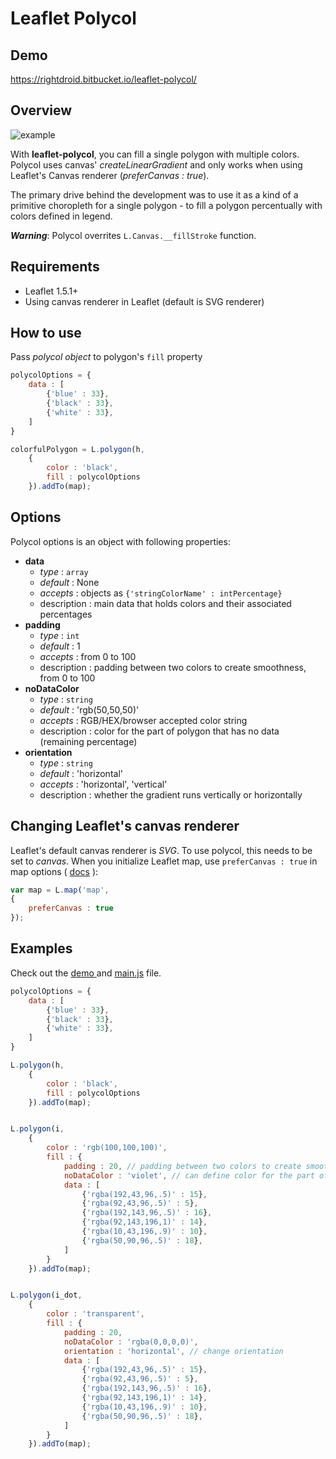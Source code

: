 
# Leaflet Polycol

## Demo
https://rightdroid.bitbucket.io/leaflet-polycol/

## Overview

![example](https://i.imgur.com/wkxGLgw.png)

With **leaflet-polycol**, you can fill a single polygon with multiple colors. Polycol uses canvas' *createLinearGradient* and only works when using Leaflet's Canvas renderer (*preferCanvas : true*).

The primary drive behind the development was to use it as a kind of a primitive choropleth for a single polygon - to fill a polygon percentually with colors defined in legend.

***Warning***: Polycol overrites `L.Canvas.__fillStroke` function.

## Requirements

 - Leaflet 1.5.1+
 - Using canvas renderer in Leaflet (default is SVG renderer)

## How to use

Pass *polycol object* to polygon's `fill` property
```javascript
polycolOptions = {
    data : [
        {'blue' : 33},
        {'black' : 33},
        {'white' : 33},
    ]
}
```
```javascript
colorfulPolygon = L.polygon(h,
    {
        color : 'black',
        fill : polycolOptions
    }).addTo(map);
```

## Options

Polycol options is an object with following properties:

 - **data**
     - *type* : `array`
     - *default* : None
     - *accepts* : objects as `{'stringColorName' : intPercentage}`
     - description :  main data that holds colors and their associated percentages
 - **padding**
     - *type* : `int`
     - *default* : 1
     - *accepts* : from 0 to 100
     - description :  padding between two colors to create smoothness, from 0 to 100
 - **noDataColor**
     - *type* : `string`
     - *default* : 'rgb(50,50,50)'
     - *accepts* : RGB/HEX/browser accepted color string
     - description :  color for the part of polygon that has no data (remaining percentage)
 - **orientation**
     - *type* : `string`
     - *default* : 'horizontal'
     - *accepts* : 'horizontal', 'vertical'
     - description :  whether the gradient runs vertically or horizontally


## Changing Leaflet's canvas renderer

Leaflet's default canvas renderer is *SVG*. To use polycol, this needs to be set to *canvas*.
When you initialize Leaflet map, use `preferCanvas : true` in map options ( [docs](https://leafletjs.com/reference-1.0.0.html#map-prefercanvas) ):

```javascript
var map = L.map('map',
{
    preferCanvas : true
});
```

## Examples

Check out the [demo ](https://rightdroid.bitbucket.io/leaflet-polycol/)and [main.js](https://rightdroid.bitbucket.io/leaflet-polycol/js/main.js) file.

```javascript
polycolOptions = {
    data : [
        {'blue' : 33},
        {'black' : 33},
        {'white' : 33},
    ]
}

L.polygon(h,
    {
        color : 'black',
        fill : polycolOptions
    }).addTo(map);


L.polygon(i,
    {
        color : 'rgb(100,100,100)',
        fill : {
            padding : 20, // padding between two colors to create smoothness, from 0 to 100
            noDataColor : 'violet', // can define color for the part of polygon that has no data (remaining percentage)
            data : [
                {'rgba(192,43,96,.5)' : 15},
                {'rgba(92,43,96,.5)' : 5},
                {'rgba(192,143,96,.5)' : 16},
                {'rgba(92,143,196,1)' : 14},
                {'rgba(10,43,196,.9)' : 10},
                {'rgba(50,90,96,.5)' : 18},
            ]
        }
    }).addTo(map);


L.polygon(i_dot,
    {
        color : 'transparent',
        fill : {
            padding : 20,
            noDataColor : 'rgba(0,0,0,0)',
            orientation : 'horizontal', // change orientation
            data : [
                {'rgba(192,43,96,.5)' : 15},
                {'rgba(92,43,96,.5)' : 5},
                {'rgba(192,143,96,.5)' : 16},
                {'rgba(92,143,196,1)' : 14},
                {'rgba(10,43,196,.9)' : 10},
                {'rgba(50,90,96,.5)' : 18},
            ]
        }
    }).addTo(map);
```